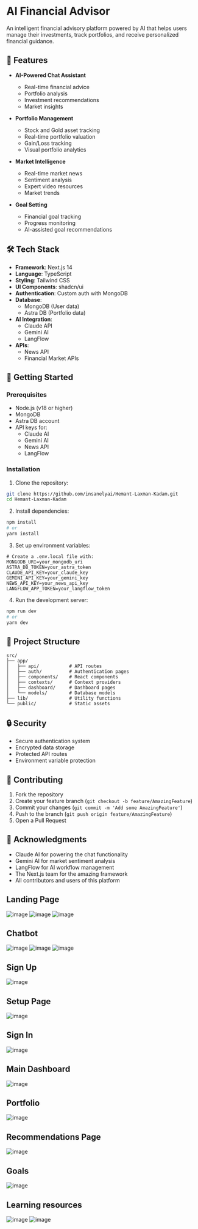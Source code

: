 # AI Financial Advisor

An intelligent financial advisory platform powered by AI that helps users manage their investments, track portfolios, and receive personalized financial guidance.

## 🌟 Features

- **AI-Powered Chat Assistant**

  - Real-time financial advice
  - Portfolio analysis
  - Investment recommendations
  - Market insights

- **Portfolio Management**

  - Stock and Gold asset tracking
  - Real-time portfolio valuation
  - Gain/Loss tracking
  - Visual portfolio analytics

- **Market Intelligence**

  - Real-time market news
  - Sentiment analysis
  - Expert video resources
  - Market trends

- **Goal Setting**
  - Financial goal tracking
  - Progress monitoring
  - AI-assisted goal recommendations

## 🛠️ Tech Stack

- **Framework**: Next.js 14
- **Language**: TypeScript
- **Styling**: Tailwind CSS
- **UI Components**: shadcn/ui
- **Authentication**: Custom auth with MongoDB
- **Database**:
  - MongoDB (User data)
  - Astra DB (Portfolio data)
- **AI Integration**:
  - Claude API
  - Gemini AI
  - LangFlow
- **APIs**:
  - News API
  - Financial Market APIs

## 🚀 Getting Started

### Prerequisites

- Node.js (v18 or higher)
- MongoDB
- Astra DB account
- API keys for:
  - Claude AI
  - Gemini AI
  - News API
  - LangFlow

### Installation

1. Clone the repository:

```bash
git clone https://github.com/insanelyai/Hemant-Laxman-Kadam.git
cd Hemant-Laxman-Kadam
```

2. Install dependencies:

```bash
npm install
# or
yarn install
```

3. Set up environment variables:

```env
# Create a .env.local file with:
MONGODB_URI=your_mongodb_uri
ASTRA_DB_TOKEN=your_astra_token
CLAUDE_API_KEY=your_claude_key
GEMINI_API_KEY=your_gemini_key
NEWS_API_KEY=your_news_api_key
LANGFLOW_APP_TOKEN=your_langflow_token
```

4. Run the development server:

```bash
npm run dev
# or
yarn dev
```

## 📁 Project Structure

```
src/
├── app/
│   ├── api/           # API routes
│   ├── auth/          # Authentication pages
│   ├── components/    # React components
│   ├── contexts/      # Context providers
│   ├── dashboard/     # Dashboard pages
│   └── models/        # Database models
├── lib/               # Utility functions
└── public/            # Static assets
```

## 🔒 Security

- Secure authentication system
- Encrypted data storage
- Protected API routes
- Environment variable protection

## 🤝 Contributing

1. Fork the repository
2. Create your feature branch (`git checkout -b feature/AmazingFeature`)
3. Commit your changes (`git commit -m 'Add some AmazingFeature'`)
4. Push to the branch (`git push origin feature/AmazingFeature`)
5. Open a Pull Request


## 🙏 Acknowledgments

- Claude AI for powering the chat functionality
- Gemini AI for market sentiment analysis
- LangFlow for AI workflow management
- The Next.js team for the amazing framework
- All contributors and users of this platform

## Landing Page 
![image](https://github.com/user-attachments/assets/b639771a-0084-4735-a27c-5c71ae797ba2)
![image](https://github.com/user-attachments/assets/033c53ea-4190-416e-815a-cbc01c8866ce)
![image](https://github.com/user-attachments/assets/0eb0d67f-c2d6-4ea3-af24-fda1c055662e)

## Chatbot
![image](https://github.com/user-attachments/assets/f7d63767-6e77-427b-8c5f-ae0993deda08)
![image](https://github.com/user-attachments/assets/45a45e7d-b36b-4878-900b-2f190a813c85)
![image](https://github.com/user-attachments/assets/8159cc6f-6cf7-453c-b89a-fdc2e94064b0)

## Sign Up
![image](https://github.com/user-attachments/assets/76edd234-8041-4b77-a6e3-4e2cc959446f)

## Setup Page
![image](https://github.com/user-attachments/assets/48d6e47e-47e5-4db8-acf0-38f7a94aa30a)

## Sign In
![image](https://github.com/user-attachments/assets/6a046d49-5ca0-43b3-9af0-b8fbf323e078)

## Main Dashboard
![image](https://github.com/user-attachments/assets/df9b4a6f-f2df-4784-ba5f-7379738dd8e4)

## Portfolio
![image](https://github.com/user-attachments/assets/7bff3361-174b-4c38-9512-99c5c08372ab)

## Recommendations Page
![image](https://github.com/user-attachments/assets/83610fc7-695a-4ebe-bc07-5461d4e229e4)

## Goals
![image](https://github.com/user-attachments/assets/b121b2b5-aeba-4748-bfc5-6b8fda49f927)

## Learning resources 
![image](https://github.com/user-attachments/assets/94a0836d-c915-46e3-b946-4a8bfb6f747e)
![image](https://github.com/user-attachments/assets/e99f71ba-7189-44d8-a696-e0156ac9be58)
